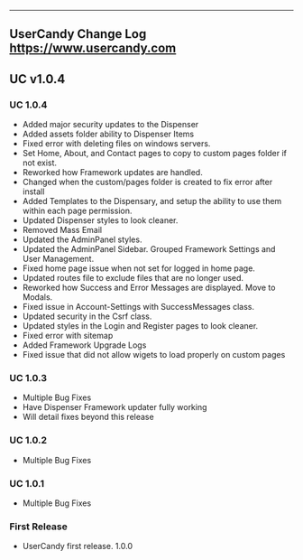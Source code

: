 ----------------------------------------------------------------------------------------
UserCandy Change Log
https://www.usercandy.com
----------------------------------------------------------------------------------------
UC v1.0.4
----------------------------------------------------------------------------------------
### UC 1.0.4
 - Added major security updates to the Dispenser
 - Added assets folder ability to Dispenser Items
 - Fixed error with deleting files on windows servers.
 - Set Home, About, and Contact pages to copy to custom pages folder if not exist.
 - Reworked how Framework updates are handled.
 - Changed when the custom/pages folder is created to fix error after install
 - Added Templates to the Dispensary, and setup the ability to use them within each page permission.
 - Updated Dispenser styles to look cleaner.
 - Removed Mass Email
 - Updated the AdminPanel styles.
 - Updated the AdminPanel Sidebar.  Grouped Framework Settings and User Management.
 - Fixed home page issue when not set for logged in home page.
 - Updated routes file to exclude files that are no longer used.
 - Reworked how Success and Error Messages are displayed.  Move to Modals.
 - Fixed issue in Account-Settings with SuccessMessages class.
 - Updated security in the Csrf class.
 - Updated styles in the Login and Register pages to look cleaner.
 - Fixed error with sitemap
 - Added Framework Upgrade Logs
 - Fixed issue that did not allow wigets to load properly on custom pages

### UC 1.0.3
 - Multiple Bug Fixes
 - Have Dispenser Framework updater fully working
 - Will detail fixes beyond this release

### UC 1.0.2
 - Multiple Bug Fixes

### UC 1.0.1
 - Multiple Bug Fixes

### First Release
 - UserCandy first release. 1.0.0
